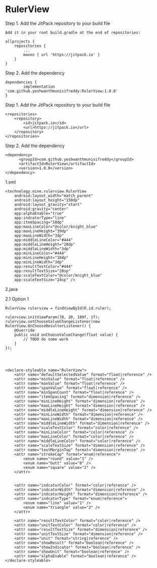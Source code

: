 # RulerView

Step 1. Add the JitPack repository to your build file

    Add it in your root build.gradle at the end of repositories:

    allprojects {
		repositories {
			...
			maven { url 'https://jitpack.io' }
		}
	}

Step 2. Add the dependency

    dependencies {
	        implementation 'com.github.yeshwanthmunisifreddy:RulerView:1.0.0'
    }
    

Step 1. Add the JitPack repository to your build file

    <repositories>
		<repository>
		    <id>jitpack.io</id>
		    <url>https://jitpack.io</url>
		</repository>
	</repositories>
	
Step 2. Add the dependency

	<dependency>
	      <groupId>com.github.yeshwanthmunisifreddy</groupId>
	      <artifactId>RulerView</artifactId>
	      <version>1.0.0</version>
    </dependency>



1.xml

    <technology.nine.rulerview.RulerView
        android:layout_width="match_parent"
        android:layout_height="150dp"
        android:layout_gravity="start"
        android:gravity="center"
        app:alphaEnable="true"
        app:indcatorType="line"
        app:itemSpacing="10dp"
        app:maxLineColor="@color/knight_blue"
        app:maxLineHeight="39dp"
        app:maxLineWidth="3dp"
        app:middleLineColor="#444"
        app:middleLineHeight="28dp"
        app:middleLineWidth="3dp"
        app:minLineColor="#444"
        app:minLineHeight="18dp"
        app:minLineWidth="3dp"
        app:resultTextColor="#444"
        app:resultTextSize="20sp"
        app:scaleTextColor="@color/knight_blue"
        app:scaleTextSize="24sp" />

2.java 

2.1 Option 1

    RulerView rulerview = findViewById(R.id.ruler);
   
    rulerview.initViewParam(78, 20, 180f, 1f);
    rulerview.setChooseValueChangeListener(new RulerView.OnChooseResulterListener() {
        @Override
        public void onChooseValueChange(float value) {
            // TODO do some work
        }
    });
    
    


    <declare-styleable name="RulerView">
        <attr name="defaultSelectedValue" format="float|reference" />
        <attr name="minValue" format="float|reference" />
        <attr name="maxValue" format="float|reference" />
        <attr name="spanValue" format="float|reference" />
        <attr name="minSpanCount" format="float|reference" />
        <attr name="itemSpacing" format="dimension|reference" />
        <attr name="minLineHeight" format="dimension|reference" />
        <attr name="maxLineHeight" format="dimension|reference" />
        <attr name="middleLineHeight" format="dimension|reference" />
        <attr name="minLineWidth" format="dimension|reference" />
        <attr name="maxLineWidth" format="dimension|reference" />
        <attr name="middleLineWidth" format="dimension|reference" />
        <attr name="scaleTextColor" format="color|reference" />
        <attr name="minLineColor" format="color|reference" />
        <attr name="maxLineColor" format="color|reference" />
        <attr name="middleLineColor" format="color|reference" />
        <attr name="scaleTextSize" format="dimension|reference" />
        <attr name="textMarginTop" format="dimension|reference" />
        <attr name="strokeCap" format="enum|reference">
            <enum name="round" value="1" />
            <enum name="butt" value="0" />
            <enum name="square" value="2" />
        </attr>


        <attr name="indcatorColor" format="color|reference" />
        <attr name="indcatorWidth" format="dimension|reference" />
        <attr name="indcatorHeight" format="dimension|reference" />
        <attr name="indcatorType" format="enum|reference">
            <enum name="line" value="1" />
            <enum name="triangle" value="2" />
        </attr>

        <attr name="resultTextColor" format="color|reference" />
        <attr name="unitTextColor" format="color|reference" />
        <attr name="resultTextSize" format="dimension|reference" />
        <attr name="unitTextSize" format="dimension|reference" />
        <attr name="unit" format="string|reference" />
        <attr name="showResult" format="boolean|reference" />
        <attr name="showIndicator" format="boolean|reference" />
        <attr name="showUnit" format="boolean|reference" />
        <attr name="alphaEnable" format="boolean|reference" />
    </declare-styleable>
